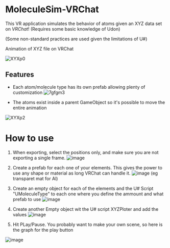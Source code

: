 # MoleculeSim-VRChat

This VR application simulates the behavior of atoms given an XYZ data set on *VRChat*! 
(Requires some basic knowledge of Udon)

(Some non-standard practices are used given the limitations of U#)

 Animation of XYZ file on VRChat
 
 ![XYXp0](https://user-images.githubusercontent.com/8094167/234337101-c6c4f972-af58-4fb5-8656-60316293c7f6.gif)



## Features

* Each atom/molecule type has its own prefab allowing plenty of customization
![7gfgm3](https://user-images.githubusercontent.com/8094167/228888337-70e9f02d-6512-468a-9d6c-fa20d1f3cab1.gif)

* The atoms exist inside a parent GameObject so it's possible to move the entire animation

![XYXp2](https://user-images.githubusercontent.com/8094167/234371990-a9e8d1c7-97c0-435e-b6b6-66757c929322.gif)




# How to use 

1. When exporting, select the positions only, and make sure you are not exporting a single frame.
![image](https://user-images.githubusercontent.com/8094167/234338878-461c43fd-184c-4cca-895b-b6ca089bc8f4.png)

2. Create a prefab for each one of your elements. This gives the power to use any shape or material as long VRChat can handle it. 
![image](https://user-images.githubusercontent.com/8094167/234347240-7c70eae1-9fc2-4cd0-b964-f9e7617f22e2.png)
(eg transparet mat for Al) 

3. Create an empty object for each of the elements and the U# Script "UMoleculeType" to each one where you define the ammount and what prefab to use 
![image](https://user-images.githubusercontent.com/8094167/234368925-6d517ef3-17ec-4b9e-8e1f-6b3fe72094b0.png)

4. Create another Empty object wit the U# script XYZPloter and add the values
![image](https://user-images.githubusercontent.com/8094167/234369359-92439637-df98-4db2-abd1-6c907723bbcb.png)

5. Hit PLay/Pause. You probably want to make your own scene, so here is the graph for the play button

![image](https://user-images.githubusercontent.com/8094167/234372403-dff7a4da-32db-4cc0-bb0b-db56d2c71ea8.png)


